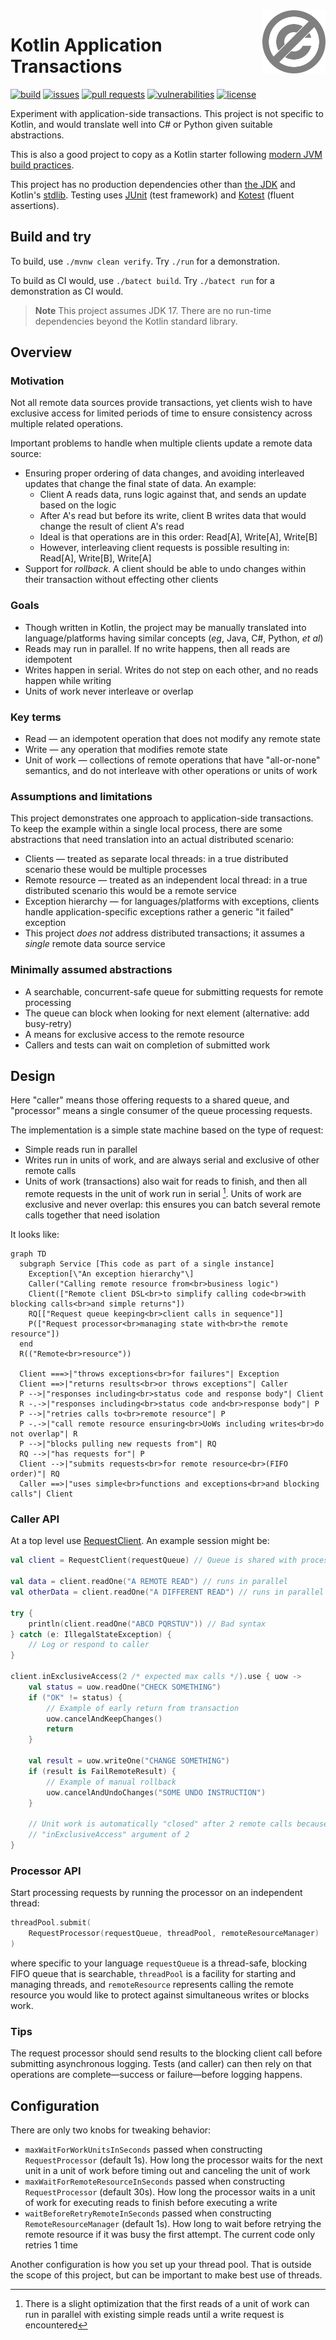 <a href="./LICENSE.md">
<img src="./images/public-domain.svg" alt="Public Domain"
align="right" width="20%" height="auto"/>
</a>

# Kotlin Application Transactions

[![build](https://github.com/binkley/kotlin-application-transactions/workflows/build/badge.svg)](https://github.com/binkley/kotlin-application-transactions/actions)
[![issues](https://img.shields.io/github/issues/binkley/kotlin-application-transactions.svg)](https://github.com/binkley/kotlin-application-transactions/issues/)
[![pull requests](https://img.shields.io/github/issues-pr/binkley/kotlin-application-transactions.svg)](https://github.com/binkley/kotlin-application-transactions/pulls)
[![vulnerabilities](https://snyk.io/test/github/binkley/kotlin-application-transactions/badge.svg)](https://snyk.io/test/github/binkley/kotlin-application-transactions)
[![license](https://img.shields.io/badge/license-Public%20Domain-blue.svg)](http://unlicense.org/)

Experiment with application-side transactions.
This project is not specific to Kotlin, and would translate well into C# or
Python given suitable abstractions.

This is also a good project to copy as a Kotlin starter following [modern JVM
build practices](https://github.com/binkley/modern-java-practices).

This project has no production dependencies other than
[the JDK](https://docs.oracle.com/en/java/javase/17/docs/api/index.html) and
Kotlin's [stdlib](https://kotlinlang.org/api/latest/jvm/stdlib/).
Testing uses [JUnit](https://junit.org/junit5/) (test framework) and
[Kotest](https://kotest.io/) (fluent assertions).

## Build and try

To build, use `./mvnw clean verify`.
Try `./run` for a demonstration.

To build as CI would, use `./batect build`.
Try `./batect run` for a demonstration as CI would.

> **Note**
> This project assumes JDK 17.
> There are no run-time dependencies beyond the Kotlin standard library.

## Overview

### Motivation

Not all remote data sources provide transactions, yet clients wish to have
exclusive access for limited periods of time to ensure consistency across
multiple related operations.

Important problems to handle when multiple clients update a remote data source:

- Ensuring proper ordering of data changes, and avoiding interleaved updates
  that change the final state of data.
  An example:
    * Client A reads data, runs logic against that, and sends an update based
      on the logic
    * After A's read but before its write, client B writes data that would 
      change the result of client A's read
    * Ideal is that operations are in this order: Read\[A], Write\[A], Write\[B]
    * However, interleaving client requests is possible resulting in: Read\[A],
      Write\[B], Write\[A]
- Support for _rollback_.
  A client should be able to undo changes within their transaction without
  effecting other clients

### Goals

* Though written in Kotlin, the project may be manually translated into
  language/platforms having similar concepts (_eg_, Java, C#, Python, _et al_)
* Reads may run in parallel.
  If no write happens, then all reads are idempotent
* Writes happen in serial.
  Writes do not step on each other, and no reads happen while writing
* Units of work never interleave or overlap

### Key terms

- Read &mdash; an idempotent operation that does not modify any remote state
- Write &mdash; any operation that modifies remote state
- Unit of work &mdash; collections of remote operations that have
  "all-or-none" semantics, and do not interleave with other operations or
  units of work

### Assumptions and limitations

This project demonstrates one approach to application-side transactions.
To keep the example within a single local process, there are some
abstractions that need translation into an actual distributed scenario:

- Clients &mdash; treated as separate local threads: in a true distributed
  scenario these would be multiple processes
- Remote resource &mdash; treated as an independent local thread: in a true
  distributed scenario this would be a remote service
- Exception hierarchy &mdash; for languages/platforms with exceptions, clients
  handle application-specific exceptions rather a generic "it failed" exception
- This project _does not_ address distributed transactions; it assumes a
  _single_ remote data source service

### Minimally assumed abstractions

- A searchable, concurrent-safe queue for submitting requests for remote
  processing
- The queue can block when looking for next element (alternative: add 
  busy-retry)
- A means for exclusive access to the remote resource
- Callers and tests can wait on completion of submitted work

## Design

Here "caller" means those offering requests to a shared queue, and "processor"
means a single consumer of the queue processing requests.

The implementation is a simple state machine based on the type of request:

- Simple reads run in parallel
- Writes run in units of work, and are always serial and exclusive of other 
  remote calls
- Units of work (transactions) also wait for reads to finish, and then all
  remote requests in the unit of work run in serial [^1].
  Units of work are exclusive and never overlap:
  this ensures you can batch several remote calls together that need isolation
  
It looks like:

```mermaid
graph TD
  subgraph Service [This code as part of a single instance]
    Exception[\"An exception hierarchy"\]
    Caller("Calling remote resource from<br>business logic")
    Client(["Remote client DSL<br>to simplify calling code<br>with blocking calls<br>and simple returns"])
    RQ[["Request queue keeping<br>client calls in sequence"]]
    P(["Request processor<br>managing state with<br>the remote resource"])
  end
  R(("Remote<br>resource"))

  Client ===>|"throws exceptions<br>for failures"| Exception
  Client ==>|"returns results<br>or throws exceptions"| Caller
  P -->|"responses including<br>status code and response body"| Client
  R -.->|"responses including<br>status code and<br>response body"| P
  P -->|"retries calls to<br>remote resource"| P
  P -.->|"call remote resource ensuring<br>UoWs including writes<br>do not overlap"| R
  P -->|"blocks pulling new requests from"| RQ
  RQ -->|"has requests for"| P
  Client -->|"submits requests<br>for remote resource<br>(FIFO order)"| RQ
  Caller ==>|"uses simple<br>functions and exceptions<br>and blocking calls"| Client
```

[^1]: There is a slight optimization that the first reads of a unit of work can
run in parallel with existing simple reads until a write request is encountered

### Caller API

At a top level use
[RequestClient](src/main/kotlin/hm/binkley/labs/applicationTransactions/client/RequestClient.kt).
An example session might be:

```kotlin
val client = RequestClient(requestQueue) // Queue is shared with processor

val data = client.readOne("A REMOTE READ") // runs in parallel
val otherData = client.readOne("A DIFFERENT READ") // runs in parallel

try {
    println(client.readOne("ABCD PQRSTUV")) // Bad syntax
} catch (e: IllegalStateException) {
    // Log or respond to caller
}

client.inExclusiveAccess(2 /* expected max calls */).use { uow ->
    val status = uow.readOne("CHECK SOMETHING")
    if ("OK" != status) {
        // Example of early return from transaction
        uow.cancelAndKeepChanges()
        return
    }
    
    val result = uow.writeOne("CHANGE SOMETHING")
    if (result is FailRemoteResult) {
        // Example of manual rollback
        uow.cancelAndUndoChanges("SOME UNDO INSTRUCTION")
    }
    
    // Unit work is automatically "closed" after 2 remote calls because of the
    // "inExclusiveAccess" argument of 2
}
```

### Processor API

Start processing requests by running the processor on an independent thread:

```kotlin
threadPool.submit(
    RequestProcessor(requestQueue, threadPool, remoteResourceManager)
)
```

where specific to your language `requestQueue` is a thread-safe, blocking FIFO 
queue that is searchable, `threadPool` is a facility for starting and managing 
threads, and `remoteResource` represents calling the remote resource you 
would like to protect against simultaneous writes or blocks work.

### Tips

The request processor should send results to the blocking client call before 
submitting asynchronous logging.
Tests (and caller) can then rely on that operations are complete&mdash;success 
or failure&mdash;before logging happens.

## Configuration

There are only two knobs for tweaking behavior:

- `maxWaitForWorkUnitsInSeconds` passed when constructing `RequestProcessor`
  (default 1s).
  How long the processor waits for the next unit in a unit of work before 
  timing out and canceling the unit of work
- `maxWaitForRemoteResourceInSeconds` passed when constructing 
  `RequestProcessor` (default 30s).
  How long the processor waits in a unit of work for executing reads to finish 
  before executing a write
- `waitBeforeRetryRemoteInSeconds` passed when constructing 
  `RemoteResourceManager` (default 1s).
  How long to wait before retrying the remote resource if it was busy the 
  first attempt.
  The current code only retries 1 time

Another configuration is how you set up your thread pool.
That is outside the scope of this project, but can be important to make best 
use of threads.
